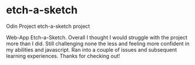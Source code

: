 # etch-a-sketch
Odin Project etch-a-sketch project

Web-App Etch-a-Sketch. Overall I thought I would struggle with the project more than I did. Still challenging none the less and feeling more confident in my abilities and javascript. Ran into a couple of issues and subsequent learning experiences. Thanks for checking out!